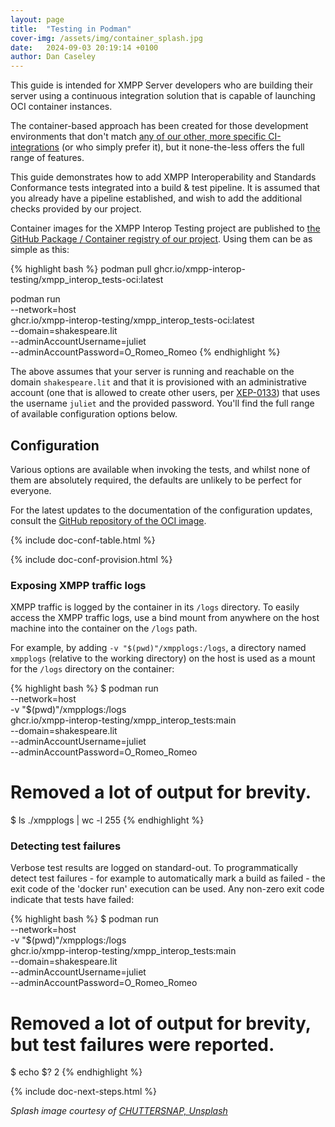 ```yaml
---
layout: page
title:  "Testing in Podman"
cover-img: /assets/img/container_splash.jpg
date:   2024-09-03 20:19:14 +0100
author: Dan Caseley
---
```


This guide is intended for XMPP Server developers who are building their server using a continuous integration solution that is capable of launching OCI container instances.

The container-based approach has been created for those development environments that don't match [any of our other, more specific CI-integrations](/index#installation--configuration) (or who simply prefer it), but it none-the-less offers the full range of features.

This guide demonstrates how to add XMPP Interoperability and Standards Conformance tests integrated into a build & test pipeline. It is assumed that you already have a pipeline established, and wish to add the additional checks provided by our project.

Container images for the XMPP Interop Testing project are published to [the GitHub Package / Container registry of our project](https://github.com/orgs/XMPP-Interop-Testing/packages). Using them can be as simple as this:

{% highlight bash %}
podman pull ghcr.io/xmpp-interop-testing/xmpp_interop_tests-oci:latest

podman run \
    --network=host \
    ghcr.io/xmpp-interop-testing/xmpp_interop_tests-oci:latest \
    --domain=shakespeare.lit \
    --adminAccountUsername=juliet \
    --adminAccountPassword=O_Romeo_Romeo
{% endhighlight %}

The above assumes that your server is running and reachable on the domain `shakespeare.lit` and that it is provisioned with an administrative account (one that is allowed to create other users, per [XEP-0133](https://xmpp.org/extensions/xep-0133.html)) that uses the username `juliet` and the provided password. You'll find the full range of available configuration options below.

## Configuration

Various options are available when invoking the tests, and whilst none of them are absolutely required, the defaults are unlikely to be perfect for everyone.

For the latest updates to the documentation of the configuration updates, consult the [GitHub repository of the OCI image](https://github.com/XMPP-Interop-Testing/smack-sint-server-extensions?#from-a-container).

{% include doc-conf-table.html %}

{% include doc-conf-provision.html %}

### Exposing XMPP traffic logs

XMPP traffic is logged by the container in its `/logs` directory. To easily access the XMPP traffic logs, use a bind mount from anywhere on the host machine into the container on the `/logs` path.

For example, by adding `-v "$(pwd)"/xmpplogs:/logs`, a directory named `xmpplogs` (relative to the working directory) on the host is used as a mount for the `/logs` directory on the container:

{% highlight bash %}
$ podman run \
    --network=host \
    -v "$(pwd)"/xmpplogs:/logs \
    ghcr.io/xmpp-interop-testing/xmpp_interop_tests:main \
    --domain=shakespeare.lit \
    --adminAccountUsername=juliet \
    --adminAccountPassword=O_Romeo_Romeo

# Removed a lot of output for brevity.

$ ls ./xmpplogs | wc -l
255
{% endhighlight %}

### Detecting test failures

Verbose test results are logged on standard-out. To programmatically detect test failures - for example to automatically mark a build as failed - the exit code of the 'docker run' execution can be used. Any non-zero exit code indicate that tests have failed:

{% highlight bash %}
$ podman run \
    --network=host \
    -v "$(pwd)"/xmpplogs:/logs \
    ghcr.io/xmpp-interop-testing/xmpp_interop_tests:main \
    --domain=shakespeare.lit \
    --adminAccountUsername=juliet \
    --adminAccountPassword=O_Romeo_Romeo

# Removed a lot of output for brevity, but test failures were reported.

$ echo $?
2
{% endhighlight %}

{% include doc-next-steps.html %}

_Splash image courtesy of [CHUTTERSNAP, Unsplash](https://unsplash.com/photos/birds-photo-of-cityscape-9cCeS9Sg6nU?utm_content=creditShareLink&utm_medium=referral&utm_source=unsplash)_
